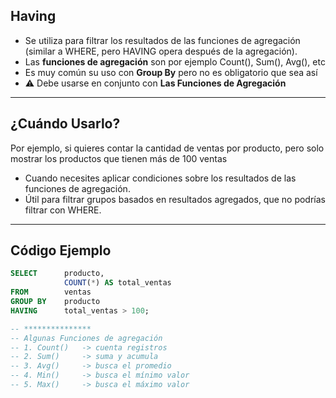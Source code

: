 ## Having

- Se utiliza para filtrar los resultados de las funciones de agregación (similar a WHERE, pero HAVING opera después de la agregación).
- Las **funciones de agregación** son por ejemplo Count(), Sum(), Avg(), etc 
- Es muy común su uso con **Group By** pero no es obligatorio que sea así
- ⚠️ Debe usarse en conjunto con **Las Funciones de Agregación**

---

## ¿Cuándo Usarlo?

Por ejemplo, si quieres contar la cantidad de ventas por producto, pero solo mostrar los productos que tienen más de 100 ventas

- Cuando necesites aplicar condiciones sobre los resultados de las funciones de agregación.
- Útil para filtrar grupos basados en resultados agregados, que no podrías filtrar con WHERE.

---

## Código Ejemplo

```sql
SELECT      producto, 
            COUNT(*) AS total_ventas
FROM        ventas
GROUP BY    producto
HAVING      total_ventas > 100;

-- ***************
-- Algunas Funciones de agregación
-- 1. Count()   -> cuenta registros
-- 2. Sum()     -> suma y acumula
-- 3. Avg()     -> busca el promedio
-- 4. Min()     -> busca el mínimo valor
-- 5. Max()     -> busca el máximo valor

```

